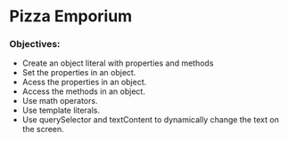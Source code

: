 # Pizza Emporium

### Objectives:
- Create an object literal with properties and methods
- Set the properties in an object.
- Acess the properties in an object.
- Access the methods in an object.
- Use math operators.
- Use template literals.
- Use querySelector and textContent to dynamically change the text on the screen.